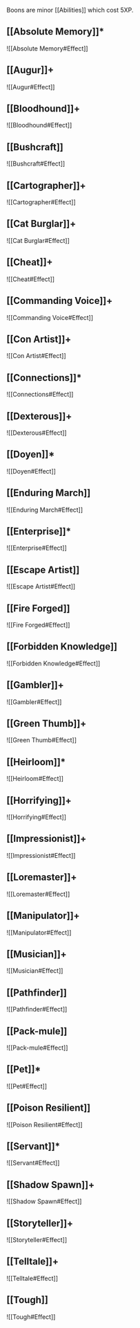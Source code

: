 Boons are minor [[Abilities]] which cost 5XP.
## [[Absolute Memory]]*
![[Absolute Memory#Effect]]
## [[Augur]]+
![[Augur#Effect]]
## [[Bloodhound]]+
![[Bloodhound#Effect]]
## [[Bushcraft]]
![[Bushcraft#Effect]]
## [[Cartographer]]+
![[Cartographer#Effect]]
## [[Cat Burglar]]+
![[Cat Burglar#Effect]]
## [[Cheat]]+
![[Cheat#Effect]]
## [[Commanding Voice]]+
![[Commanding Voice#Effect]]
## [[Con Artist]]+
![[Con Artist#Effect]]
## [[Connections]]*
![[Connections#Effect]]
## [[Dexterous]]+
![[Dexterous#Effect]]
## [[Doyen]]*
![[Doyen#Effect]]
## [[Enduring March]]
![[Enduring March#Effect]]
## [[Enterprise]]*
![[Enterprise#Effect]]
## [[Escape Artist]]
![[Escape Artist#Effect]]
## [[Fire Forged]]
![[Fire Forged#Effect]]
## [[Forbidden Knowledge]]
![[Forbidden Knowledge#Effect]]
## [[Gambler]]+
![[Gambler#Effect]]
## [[Green Thumb]]+
![[Green Thumb#Effect]]
## [[Heirloom]]*
![[Heirloom#Effect]]
## [[Horrifying]]+
![[Horrifying#Effect]]
## [[Impressionist]]+
![[Impressionist#Effect]]
## [[Loremaster]]+
![[Loremaster#Effect]]
## [[Manipulator]]+
![[Manipulator#Effect]]
## [[Musician]]+
![[Musician#Effect]]
## [[Pathfinder]]
![[Pathfinder#Effect]]
## [[Pack-mule]]
![[Pack-mule#Effect]]
## [[Pet]]*
![[Pet#Effect]]
## [[Poison Resilient]]
![[Poison Resilient#Effect]]
## [[Servant]]*
![[Servant#Effect]]
## [[Shadow Spawn]]+
![[Shadow Spawn#Effect]]
## [[Storyteller]]+
![[Storyteller#Effect]]
## [[Telltale]]+
![[Telltale#Effect]]
## [[Tough]]
![[Tough#Effect]]